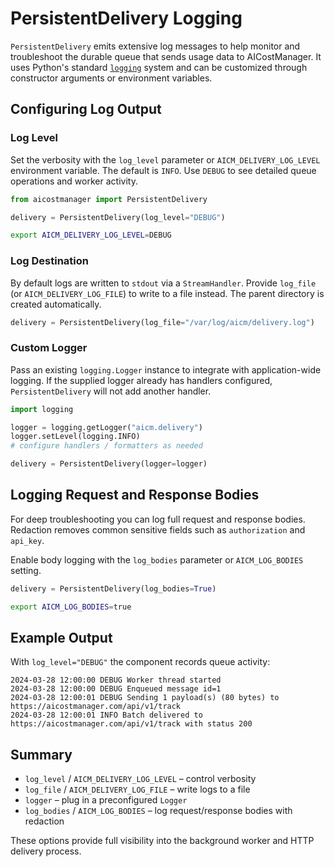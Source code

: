 # PersistentDelivery Logging

`PersistentDelivery` emits extensive log messages to help monitor and troubleshoot the durable queue that sends usage data to AICostManager.  It uses Python's standard [`logging`](https://docs.python.org/3/library/logging.html) system and can be customized through constructor arguments or environment variables.

## Configuring Log Output

### Log Level

Set the verbosity with the ``log_level`` parameter or ``AICM_DELIVERY_LOG_LEVEL`` environment variable.  The default is ``INFO``.  Use ``DEBUG`` to see detailed queue operations and worker activity.

```python
from aicostmanager import PersistentDelivery

delivery = PersistentDelivery(log_level="DEBUG")
```

```bash
export AICM_DELIVERY_LOG_LEVEL=DEBUG
```

### Log Destination

By default logs are written to ``stdout`` via a ``StreamHandler``.  Provide ``log_file`` (or ``AICM_DELIVERY_LOG_FILE``) to write to a file instead.  The parent directory is created automatically.

```python
delivery = PersistentDelivery(log_file="/var/log/aicm/delivery.log")
```

### Custom Logger

Pass an existing ``logging.Logger`` instance to integrate with application-wide logging.  If the supplied logger already has handlers configured, ``PersistentDelivery`` will not add another handler.

```python
import logging

logger = logging.getLogger("aicm.delivery")
logger.setLevel(logging.INFO)
# configure handlers / formatters as needed

delivery = PersistentDelivery(logger=logger)
```

## Logging Request and Response Bodies

For deep troubleshooting you can log full request and response bodies.  Redaction removes common sensitive fields such as ``authorization`` and ``api_key``.

Enable body logging with the ``log_bodies`` parameter or ``AICM_LOG_BODIES`` setting.

```python
delivery = PersistentDelivery(log_bodies=True)
```

```bash
export AICM_LOG_BODIES=true
```

## Example Output

With ``log_level="DEBUG"`` the component records queue activity:

```
2024-03-28 12:00:00 DEBUG Worker thread started
2024-03-28 12:00:00 DEBUG Enqueued message id=1
2024-03-28 12:00:01 DEBUG Sending 1 payload(s) (80 bytes) to https://aicostmanager.com/api/v1/track
2024-03-28 12:00:01 INFO Batch delivered to https://aicostmanager.com/api/v1/track with status 200
```

## Summary

* ``log_level`` / ``AICM_DELIVERY_LOG_LEVEL`` – control verbosity
* ``log_file`` / ``AICM_DELIVERY_LOG_FILE`` – write logs to a file
* ``logger`` – plug in a preconfigured ``Logger``
* ``log_bodies`` / ``AICM_LOG_BODIES`` – log request/response bodies with redaction

These options provide full visibility into the background worker and HTTP delivery process.

